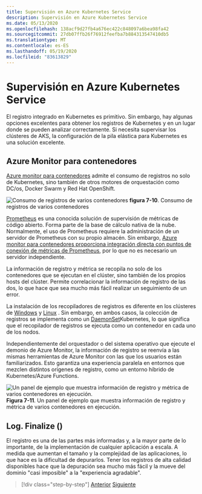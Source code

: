 ```yaml
---
title: Supervisión en Azure Kubernetes Service
description: Supervisión en Azure Kubernetes Service
ms.date: 05/13/2020
ms.openlocfilehash: 138acf9d27fb4a676ec422c848097a6bea98fa42
ms.sourcegitcommit: 27db07ffb26f76912feefba7b884313547410db5
ms.translationtype: MT
ms.contentlocale: es-ES
ms.lasthandoff: 05/19/2020
ms.locfileid: "83613829"
---
```

# <a name="monitoring-in-azure-kubernetes-services"></a>Supervisión en Azure Kubernetes Service

El registro integrado en Kubernetes es primitivo. Sin embargo, hay algunas opciones excelentes para obtener los registros de Kubernetes y en un lugar donde se pueden analizar correctamente. Si necesita supervisar los clústeres de AKS, la configuración de la pila elástica para Kubernetes es una solución excelente.

## <a name="azure-monitor-for-containers"></a>Azure Monitor para contenedores

[Azure monitor para contenedores](https://docs.microsoft.com/azure/azure-monitor/insights/container-insights-overview) admite el consumo de registros no solo de Kubernetes, sino también de otros motores de orquestación como DC/os, Docker Swarm y Red Hat OpenShift.

![Consumo de registros de varios contenedores ](./media/containers-diagram.png)
 **figura 7-10**. Consumo de registros de varios contenedores

[Prometheus](https://prometheus.io/) es una conocida solución de supervisión de métricas de código abierto. Forma parte de la base de cálculo nativa de la nube. Normalmente, el uso de Prometheus requiere la administración de un servidor de Prometheus con su propio almacén. Sin embargo, [Azure monitor para contenedores proporciona integración directa con puntos de conexión de métricas de Prometheus](https://docs.microsoft.com/azure/azure-monitor/insights/container-insights-prometheus-integration), por lo que no es necesario un servidor independiente.

La información de registro y métrica se recopila no solo de los contenedores que se ejecutan en el clúster, sino también de los propios hosts del clúster. Permite correlacionar la información de registro de las dos, lo que hace que sea mucho más fácil realizar un seguimiento de un error.

La instalación de los recopiladores de registros es diferente en los clústeres de [Windows](https://docs.microsoft.com/azure/azure-monitor/insights/containers#configure-a-log-analytics-windows-agent-for-kubernetes) y [Linux](https://docs.microsoft.com/azure/azure-monitor/insights/containers#configure-a-log-analytics-linux-agent-for-kubernetes) . Sin embargo, en ambos casos, la colección de registros se implementa como un [DaemonSet](https://kubernetes.io/docs/concepts/workloads/controllers/daemonset/)Kubernetes, lo que significa que el recopilador de registros se ejecuta como un contenedor en cada uno de los nodos.

Independientemente del orquestador o del sistema operativo que ejecute el demonio de Azure Monitor, la información de registro se reenvía a las mismas herramientas de Azure Monitor con las que los usuarios están familiarizados. Esto garantiza una experiencia paralela en entornos que mezclen distintos orígenes de registro, como un entorno híbrido de Kubernetes/Azure Functions.

![Un panel de ejemplo que muestra información de registro y métrica de varios contenedores en ejecución. ](./media/containers-dashboard.png)
 **Figura 7-11**. Un panel de ejemplo que muestra información de registro y métrica de varios contenedores en ejecución.

## <a name="logfinalize"></a>Log. Finalize ()

El registro es una de las partes más informadas y, a la mayor parte de lo importante, de la implementación de cualquier aplicación a escala. A medida que aumentan el tamaño y la complejidad de las aplicaciones, lo que hace es la dificultad de depurarlos. Tener los registros de alta calidad disponibles hace que la depuración sea mucho más fácil y la mueve del dominio "casi imposible" a la "experiencia agradable".

>[!div class="step-by-step"]
>[Anterior](logging-with-elastic-stack.md)
>[Siguiente](azure-monitor.md)
